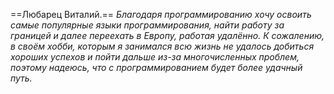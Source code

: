 ==Любарец Виталий.==
*Благодаря программированию хочу освоить самые популярные языки программирования, найти работу за границей и далее переехать в Европу, работая удалённо. К сожалению, в своём хобби, которым я занимался всю жизнь не удалось добиться хороших успехов и пойти дальше из-за многочисленных проблем, поэтому надеюсь, что с программированием будет более удачный путь.*